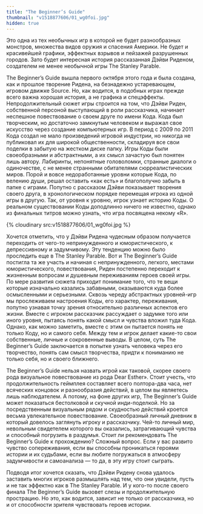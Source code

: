 ```yaml
---
title: "The Beginner’s Guide"
thumbnail: "v1518877606/01_wg0foi.jpg"
hidden: true
---
```


Это одна из тех необычных игр в которой не будет разнообразных монстров, множества видов оружия и спасения Америки. Не будет и красивейшей графики, эффектных взрывов и пейзажей разрушенных городов. Зато будет интересная история рассказанная Дэйви Риденом, создателем не менее необычной игры The Stanley Parable.

The Beginner’s Guide вышла первого октября этого года и была создана, как и прошлое творение Ридена, на безнадежно устаревающем, игровом движке Source. Но, как водится, в подобных играх прежде всего важна хорошая история, а не графика и спецэффекты. Непродолжительный сюжет игры строится на том, что Дэйви Риден, собственной персоной выступающий в роли рассказчика, начинает неспешное повествование о своем друге по имени Кода. Кода был творческим, но достаточно замкнутым человеком и выражал свое искусство через создание компьютерных игр. В период с 2009 по 2011 Кода создал не мало произведений игровой индустрии, но никогда не публиковал их для широкой общественности, складируя все свои поделки в забытую на жестком диске папку. Игры Коды были своеобразными и абстрактными, а их смысл зачастую был понятен лишь автору. Лабиринты, непонятные головоломки, странные диалоги о одиночестве, с не менее странными обитателями сюрреалистических миров. Порой и вовсе недоработанные уровни которые Кода, по велению души, решал оставить «как есть» и благополучно забыть в папке с играми. Попутно с рассказом Дэйви показывает творения своего друга, в хронологическом порядке перемещая игрока из одной игры в другую. Так, от уровня к уровню, игрок узнает историю Коды. О реальном существовании Коды доподлинно ничего не известно, однако из финальных титров можно узнать, что игра посвящена некому «R».

{% cloudinary src:v1518877606/01_wg0foi.jpg %}

Хочется отметить, что у Дэйви Ридена чудесным образом получается переходить от чего-то непринужденного и юмористического, к депрессивному и задумчивому. Эту тенденцию можно было проследить еще в The Stanley Parable. Вот и The Beginner’s Guide постигла та же участь и начиная с непринужденного, легкого, местами юмористического, повествования, Риден постепенно переходит к жизненным вопросам и душевным переживаниям героев своей игры. По мере развития сюжета приходит понимание того, что те вещи которые изначально казались забавными, оказываются куда более осмысленными и серьезными. Сквозь череду абстрактных уровней-игр мы прослеживаем настроения Коды, его характер, переживания, попутно узнавая точку зрения относительно различных аспектов его жизни. Вместе с игроком рассказчик рассуждает о задумке того или иного уровня, пытаясь понять какой смысл и чувства вложил туда Кода. Однако, как можно заметить, вместе с этим он пытается понять не только Коду, но и самого себя. Между тем и игрок делает какие-то свои собственные, личные и сокровенные выводы. В целом, суть The Beginner’s Guide заключается в попытке узнать человека через его творчество, понять сам смысл творчества, придти к пониманию не только себя, но и своего ближнего.

The Beginner’s Guide нельзя назвать игрой как таковой, скорее своего рода визуальное повествование из рода Dear Esther». Стоит учесть, что продолжительность геймплея составляет всего полтора-два часа, нет всяческих концовок и разнообразия действий, в целом вы являетесь лишь наблюдателем. А потому, на фоне других игр, The Beginner’s Guide может показаться бестолковой и скучной инди-поделкой. Но за посредственным визуальным рядом и скудностью действий кроется весьма увлекательное повествование. Своеобразный личный дневник в который довелось заглянуть игроку и рассказчику. Чей-то личный мир, невольным свидетелем которого вы оказались, затрагивающий чувства и способный погрузить в раздумья. Стоит ли рекомендовать The Beginner’s Guide к прохождению? Сложный вопрос. Если у вас развито чувство сопереживания, если вы способны проникаться героями истории и их судьбами, если вы любите погружаться в атмосферу задумчивости и самоанализа — то да, в эту игру стоит сыграть.

Подводя итог хочется сказать, что Дэйви Ридену снова удалось заставить многих игроков размышлять над тем, что они увидели, пусть и не так эффектно как в The Stanley Parable. И у кого-то после своего финала The Beginner’s Guide вызовет слезы и продолжительную прострацию. Но это, как водится, зависит не только от рассказчика, но и от способности зрителя чувствовать героев истории.